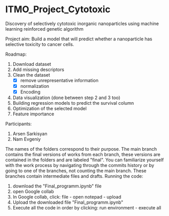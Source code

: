 # ITMO_Project_Cytotoxic
Discovery of selectively cytotoxic inorganic nanoparticles using machine learning reinforced genetic algorithm 

Project aim:
Build a model that will predict whether a nanoparticle has selective toxicity to cancer cells.

Roadmap:
1) Download dataset
2) Add missing descriptors
3) Clean the dataset
   - [X] remove unrepresentative information
   - [X] normalization
   - [X] Encoding
5) Data visualization (done between step 2 and 3 too)
6) Building regression models to predict the survival column
7) Optimization of the selected model
8) Feature importance

Participants:
1) Arsen Sarkisyan
2) Nam Evgeniy

The names of the folders correspond to their purpose. The main branch contains the final versions of works from each branch, these versions are contained in the folders and are labeled "final".
You can familiarize yourself with the work process by navigating through the commits history or by going to one of the branches, not counting the main branch. These branches contain intermediate files and drafts.
Running the code:
1) download the "Final_programm.ipynb" file
2) open Google collab
3) In Google collab, click: file - open notepad - upload
4) Upload the downloaded file "Final_programm.ipynb"
5) Execute all the code in order by clicking: run environment - execute all
